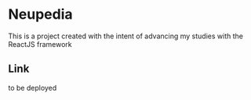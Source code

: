 # Neupedia

This is a project created with the intent of advancing my studies with the ReactJS framework

## Link

to be deployed

